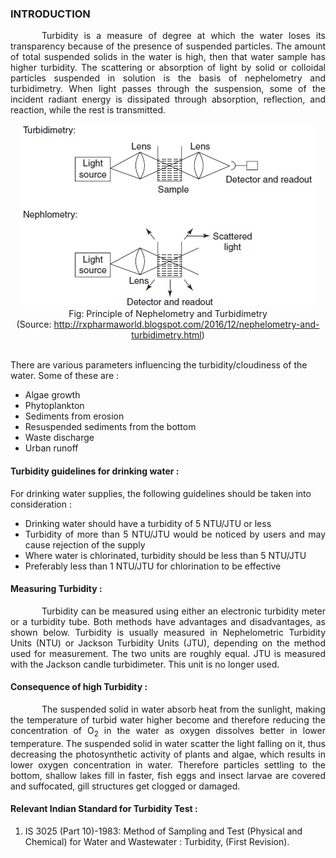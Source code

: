 ### INTRODUCTION<br>

<p style="text-indent:50px; text-align:justify;">Turbidity is a measure of degree at which the water loses its transparency because of the presence of suspended particles. The amount of total suspended solids in the water is high, then that water sample has higher turbidity. The scattering or absorption of light by solid or colloidal particles suspended in solution is the basis of nephelometry and turbidimetry. When light passes through the suspension, some of the incident radiant energy is dissipated through absorption, reflection, and reaction, while the rest is transmitted.</p>

<center>
  <img src="images/turbidity.png" /><br>
  Fig: Principle of Nephelometry and Turbidimetry<br>
  (Source: <a href="http://rxpharmaworld.blogspot.com/2016/12/nephelometry-and-turbidimetry.html">http://rxpharmaworld.blogspot.com/2016/12/nephelometry-and-turbidimetry.html</a>)
</center><br>

There are various parameters influencing the turbidity/cloudiness of the water. Some of these are :
<ul style="text-align:justify;">
  <li>Algae growth</li>
  <li>Phytoplankton</li>
  <li>Sediments from erosion</li>
  <li>Resuspended sediments from the bottom</li>
  <li>Waste discharge</li>
  <li>Urban runoff</li>
</ul>

#### Turbidity guidelines for drinking water :
For drinking water supplies, the following guidelines should be taken into consideration :
<ul style="text-align:justify;">
  <li>Drinking water should have a turbidity of 5 NTU/JTU or less</li>
  <li>Turbidity of more than 5 NTU/JTU would be noticed by users and may cause rejection of the supply</li>
  <li>Where water is chlorinated, turbidity should be less than 5 NTU/JTU</li>
  <li>Preferably less than 1 NTU/JTU for chlorination to be effective</li>
</ul>

#### Measuring Turbidity :

<p style="text-indent:50px; text-align:justify;">Turbidity can be measured using either an electronic turbidity meter or a turbidity tube. Both methods have advantages and disadvantages, as shown below. Turbidity is usually measured in Nephelometric Turbidity Units (NTU) or Jackson Turbidity Units (JTU), depending on the method used for measurement. The two units are roughly equal. JTU is measured with the Jackson candle turbidimeter. This unit is no longer used.</p>

#### Consequence of high Turbidity :

<p style="text-indent:50px; text-align:justify;">The suspended solid in water absorb heat from the sunlight, making the temperature of turbid water higher become and therefore reducing the concentration of O<sub>2</sub> in the water as oxygen dissolves better in lower temperature. The suspended solid in water scatter the light falling on it, thus decreasing the photosynthetic activity of plants and algae, which results in lower oxygen concentration in water. Therefore particles settling to the bottom, shallow lakes fill in faster, fish eggs and insect larvae are covered and suffocated, gill structures get clogged or damaged.</p>

#### Relevant Indian Standard for Turbidity Test :
1. IS 3025 (Part 10)-1983: Method of Sampling and Test (Physical and Chemical) for Water and Wastewater : Turbidity, (First Revision).
